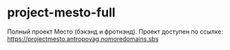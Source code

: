 # project-mesto-full
Полный проект Место (бэкэнд и фротнэнд).
Проект доступен по ссылке:
https://projectmesto.antropovag.nomoredomains.sbs
